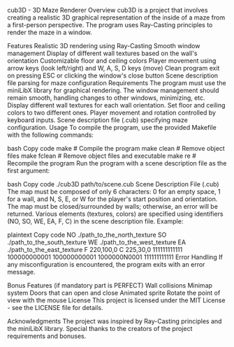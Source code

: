 cub3D - 3D Maze Renderer
Overview
cub3D is a project that involves creating a realistic 3D graphical representation of the inside of a maze from a first-person perspective. The program uses Ray-Casting principles to render the maze in a window.

Features
Realistic 3D rendering using Ray-Casting
Smooth window management
Display of different wall textures based on the wall's orientation
Customizable floor and ceiling colors
Player movement using arrow keys (look left/right) and W, A, S, D keys (move)
Clean program exit on pressing ESC or clicking the window's close button
Scene description file parsing for maze configuration
Requirements
The program must use the miniLibX library for graphical rendering.
The window management should remain smooth, handling changes to other windows, minimizing, etc.
Display different wall textures for each wall orientation.
Set floor and ceiling colors to two different ones.
Player movement and rotation controlled by keyboard inputs.
Scene description file (.cub) specifying maze configuration.
Usage
To compile the program, use the provided Makefile with the following commands:

bash
Copy code
make          # Compile the program
make clean    # Remove object files
make fclean   # Remove object files and executable
make re       # Recompile the program
Run the program with a scene description file as the first argument:

bash
Copy code
./cub3D path/to/scene.cub
Scene Description File (.cub)
The map must be composed of only 6 characters: 0 for an empty space, 1 for a wall, and N, S, E, or W for the player's start position and orientation.
The map must be closed/surrounded by walls; otherwise, an error will be returned.
Various elements (textures, colors) are specified using identifiers (NO, SO, WE, EA, F, C) in the scene description file.
Example:

plaintext
Copy code
NO ./path_to_the_north_texture
SO ./path_to_the_south_texture
WE ./path_to_the_west_texture
EA ./path_to_the_east_texture
F 220,100,0
C 225,30,0
111111111111
100000000001
100000000001
1000000N0001
111111111111
Error Handling
If any misconfiguration is encountered, the program exits with an error message.

Bonus Features (if mandatory part is PERFECT)
Wall collisions
Minimap system
Doors that can open and close
Animated sprite
Rotate the point of view with the mouse
License
This project is licensed under the MIT License - see the LICENSE file for details.

Acknowledgments
The project was inspired by Ray-Casting principles and the miniLibX library.
Special thanks to the creators of the project requirements and bonuses.

